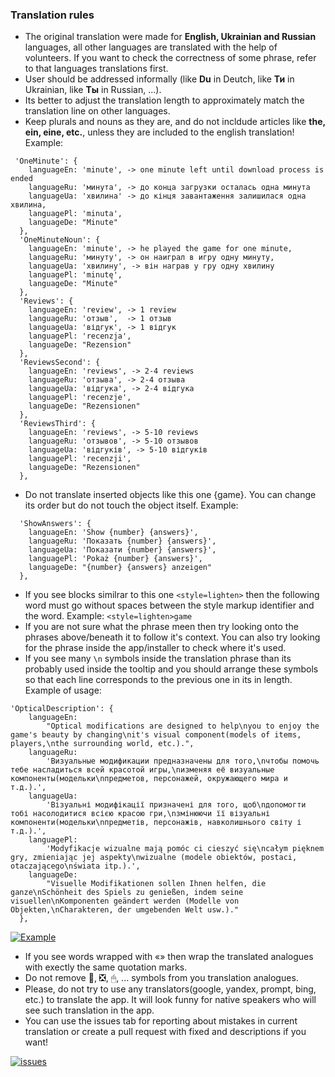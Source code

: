 ### Translation rules

- The original translation were made for **English, Ukrainian and Russian** languages, all other languages are translated with the help of volunteers. If you want to check the correctness of some phrase, refer to that languages translations first.
- User should be addressed informally (like **Du** in Deutch, like **Ти** in Ukrainian,  like **Ты** in Russian, ...).
- Its better to adjust the translation length to approximately match the translation line on other languages.
- Keep plurals and nouns as they are, and do not incldude articles like **the, ein, eine, etc.**, unless they are included to the english translation! Example: 
```
 'OneMinute': {
    languageEn: 'minute', -> one minute left until download process is ended 
    languageRu: 'минута', -> до конца загрузки осталась одна минута
    languageUa: 'хвилина' -> до кінця завантаження залишилася одна хвилина,
    languagePl: 'minuta',
    languageDe: "Minute"
  },
  'OneMinuteNoun': {
    languageEn: 'minute', -> he played the game for one minute,
    languageRu: 'минуту', -> он наиграл в игру одну минуту,
    languageUa: 'хвилину', -> він награв у гру одну хвилину
    languagePl: 'minutę',
    languageDe: "Minute"
  },
  'Reviews': {
    languageEn: 'review', -> 1 review
    languageRu: 'отзыв',  -> 1 отзыв
    languageUa: 'відгук', -> 1 відгук
    languagePl: 'recenzja',
    languageDe: "Rezension"
  },
  'ReviewsSecond': {
    languageEn: 'reviews', -> 2-4 reviews
    languageRu: 'отзыва', -> 2-4 отзыва
    languageUa: 'відгука', -> 2-4 відгука
    languagePl: 'recenzje',
    languageDe: "Rezensionen"
  },
  'ReviewsThird': {
    languageEn: 'reviews', -> 5-10 reviews
    languageRu: 'отзывов', -> 5-10 отзывов
    languageUa: 'відгуків', -> 5-10 відгуків
    languagePl: 'recenzji',
    languageDe: "Rezensionen"
  },
```
- Do not translate inserted objects like this one {game}. You can change its order but do not touch the object itself. Example:
```
  'ShowAnswers': {
    languageEn: 'Show {number} {answers}',
    languageRu: 'Показать {number} {answers}',
    languageUa: 'Показати {number} {answers}',
    languagePl: 'Pokaż {number} {answers}',
    languageDe: "{number} {answers} anzeigen"
  },
```
- If you see blocks similrar to this one `<style=lighten>` then the following word must go without spaces between the style markup identifier and the word. Example: `<style=lighten>game`
- If you are not sure what the phrase meen then try looking onto the phrases above/beneath it to follow it's context. You can also try looking for the phrase inside the app/installer to check where it's used.
- If you see many `\n` symbols inside the translation phrase than its probably used inside the tooltip and you should arrange these symbols so that each line corresponds to the previous one in its in length. Example of usage:
```
'OpticalDescription': {
    languageEn:
        "Optical modifications are designed to help\nyou to enjoy the game's beauty by changing\nit's visual component(models of items, players,\nthe surrounding world, etc.).",
    languageRu:
        'Визуальные модификации предназначены для того,\nчтобы помочь тебе насладиться всей красотой игры,\nизменяя её визуальные компоненты(модельки\nпредметов, персонажей, окружающего мира и т.д.).',
    languageUa:
        'Візуальні модифікації призначені для того, щоб\nдопомогти тобі насолодитися всією красою гри,\nзмінюючи її візуальні компоненти(модельки\nпредметів, персонажів, навколишнього світу і т.д.).',
    languagePl:
        'Modyfikacje wizualne mają pomóc ci cieszyć się\ncałym pięknem gry, zmieniając jej aspekty\nwizualne (modele obiektów, postaci, otaczającego\nświata itp.).',
    languageDe:
        "Visuelle Modifikationen sollen Ihnen helfen, die ganze\nSchönheit des Spiels zu genießen, indem seine visuellen\nKomponenten geändert werden (Modelle von Objekten,\nCharakteren, der umgebenden Welt usw.)."
  },
```
[![Example](https://raw.githubusercontent.com/kirill-21/Translation/main/images/newLineExample.png "Example")](https://raw.githubusercontent.com/kirill-21/Translation/main/images/newLineExample.png "Example")

- If you see words wrapped with «» then wrap the translated analogues with exectly the same quotation marks.
- Do not remove 🙁, ❎, 🖱, ... symbols from you translation analogues.
- Please, do not try to use any translators(google, yandex, prompt, bing, etc.) to translate the app. It will look funny for native speakers who will see such translation in the app.
- You can use the issues tab for reporting about mistakes in current translation or create a pull request with fixed and descriptions if you want!

[![issues](https://img.shields.io/github/issues/pandao/editor.md.svg "issues")](https://github.com/kirill-21/Translation/issues "issues")

